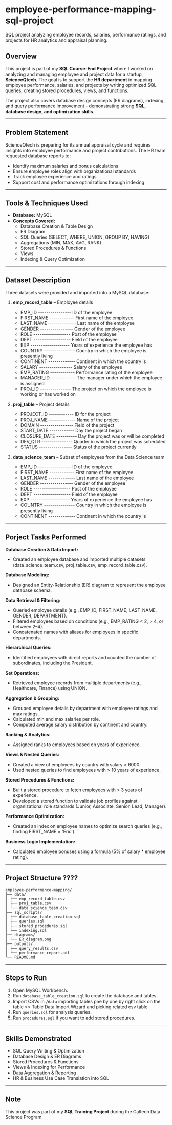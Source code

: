 # employee-performance-mapping-sql-project
SQL project analyzing employee records, salaries, performance ratings, and projects for HR analytics and appraisal planning.

## Overview  
This project is part of my **SQL Course-End Project** where I worked on analyzing and managing employee and project data for a startup, **ScienceQtech**. The goal is to support the **HR department** in mapping employee performance, salaries, and projects by writing optimized SQL queries, creating stored procedures, views, and functions.  

The project also covers database design concepts (ER diagrams), indexing, and query performance improvement - demonstrating strong **SQL, database design, and optimization skills**.  

---

## Problem Statement  
ScienceQtech is preparing for its annual appraisal cycle and requires insights into employee performance and project contributions. The HR team requested database reports to:  
- Identify maximum salaries and bonus calculations  
- Ensure employee roles align with organizational standards  
- Track employee experience and ratings  
- Support cost and performance optimizations through indexing  

---

## Tools & Techniques Used  
- **Database:** MySQL  
- **Concepts Covered:**  
  - Database Creation & Table Design  
  - ER Diagram  
  - SQL Queries (SELECT, WHERE, UNION, GROUP BY, HAVING)  
  - Aggregations (MIN, MAX, AVG, RANK)  
  - Stored Procedures & Functions  
  - Views  
  - Indexing & Query Optimization  

---

## Dataset Description
Three datasets were provided and imported into a MySQL database:  

1. **emp_record_table** – Employee details  
   - EMP_ID ---------------- ID of the employee
   - FIRST_NAME ------------ First name of the employee
   - LAST_NAME-------------- Last name of the employee
   - GENDER ---------------- Gender of the employee
   - ROLE ------------------ Post of the employee
   - DEPT ------------------ Field of the employee
   - EXP ------------------- Years of experience the employee has
   - COUNTRY --------------- Country in which the employee is presently living
   - CONTINENT ------------- Continent in which the country is
   - SALARY ---------------- Salary of the employee
   - EMP_RATING ------------ Performance rating of the employee
   - MANAGER_ID ------------ The manager under which the employee is assigned
   - PROJ_ID --------------- The project on which the employee is working or has worked on

2. **proj_table** – Project details  
   - PROJECT_ID ------------ ID for the project
   - PROJ_NAME ------------- Name of the project
   - DOMAIN ---------------- Field of the project
   - START_DATE ------------ Day the project began
   - CLOSURE_DATE ---------- Day the project was or will be completed
   - DEV_QTR --------------- Quarter in which the project was scheduled
   - STATUS ---------------- Status of the project currently

3. **data_science_team** – Subset of employees from the Data Science team  
   - EMP_ID ---------------- ID of the employee
   - FIRST_NAME ------------ First name of the employee
   - LAST_NAME ------------- Last name of the employee
   - GENDER ---------------- Gender of the employee
   - ROLE ------------------ Post of the employee
   - DEPT ------------------ Field of the employee
   - EXP ------------------- Years of experience the employee has
   - COUNTRY --------------- Country in which the employee is presently living
   - CONTINENT ------------- Continent in which the country is

---

## Porject Tasks Performed

**Database Creation & Data Import:**  
- Created an employee database and imported multiple datasets (data_science_team.csv, proj_table.csv, emp_record_table.csv).

**Database Modeling:**  
- Designed an Entity-Relationship (ER) diagram to represent the employee database schema.

**Data Retrieval & Filtering:**  
- Queried employee details (e.g., EMP_ID, FIRST_NAME, LAST_NAME, GENDER, DEPARTMENT).
- Filtered employees based on conditions (e.g., EMP_RATING < 2, > 4, or between 2–4).
- Concatenated names with aliases for employees in specific departments.

**Hierarchical Queries:**  
- Identified employees with direct reports and counted the number of subordinates, including the President.

**Set Operations:**  
- Retrieved employee records from multiple departments (e.g., Healthcare, Finance) using UNION.

**Aggregation & Grouping:**  
- Grouped employee details by department with employee ratings and max ratings.
- Calculated min and max salaries per role.
- Computed average salary distribution by continent and country.

**Ranking & Analytics:**  
- Assigned ranks to employees based on years of experience.

**Views & Nested Queries:**  
- Created a view of employees by country with salary > 6000.
- Used nested queries to find employees with > 10 years of experience.

**Stored Procedures & Functions:**  
- Built a stored procedure to fetch employees with > 3 years of experience.
- Developed a stored function to validate job profiles against organizational role standards (Junior, Associate, Senior, Lead, Manager).

**Performance Optimization:**  
- Created an index on employee names to optimize search queries (e.g., finding FIRST_NAME = 'Eric').

**Business Logic Implementation:**  
- Calculated employee bonuses using a formula (5% of salary * employee rating).

---

## Project Structure  ????

```
employee-performance-mapping/
├── data/
│ ├── emp_record_table.csv
│ ├── proj_table.csv
│ └── data_science_team.csv
├── sql_scripts/
│ ├── database_table_creation.sql
│ ├── queries.sql
│ ├── stored_procedures.sql
│ └── indexing.sql
├── diagrams/
│ └── ER_diagram.png
├── outputs/
│ ├── query_results.csv
│ └── performance_report.pdf
└── README.md
```

---

## Steps to Run
1. Open MySQL Workbench.
2. Run `database_table_creation.sql` to create the database and tables.
3. Import CSVs in `/data` importing tables pne by one by right click on the table >> Table Data Import Wizard
   and picking related csv table
5. Run `queries.sql` for analysis queries.
6. Run `procedures.sql` if you want to add stored procedures.

---

## Skills Demonstrated

- SQL Query Writing & Optimization  
- Database Design & ER Diagrams  
- Stored Procedures & Functions  
- Views & Indexing for Performance  
- Data Aggregation & Reporting  
- HR & Business Use Case Translation into SQL  

---

## Note
This project was part of my **SQL Training Project** during the Caltech Data Science Program.  
